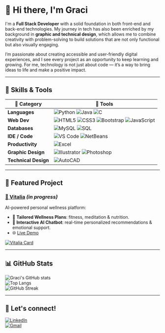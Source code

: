 # 🌸 Hi there, I'm Graci  

I'm a **Full Stack Developer** with a solid foundation in both front-end and back-end technologies. My journey in tech has also been enriched by my background in **graphic and technical design**, which allows me to combine creativity with problem-solving to build solutions that are not only functional but also visually engaging.  

I’m passionate about creating accessible and user-friendly digital experiences, and I see every project as an opportunity to keep learning and growing. For me, technology is not just about code — it’s a way to bring ideas to life and make a positive impact.  

---

## 🍓 Skills & Tools  

| 🍂 Category         | 🍵 Tools |
|---------------------|----------|
| **Languages**       | ![Python](https://img.shields.io/badge/Python-3776AB?style=for-the-badge&logo=python&logoColor=white) ![Java](https://img.shields.io/badge/Java-ED8B00?style=for-the-badge&logo=java&logoColor=white) ![C](https://img.shields.io/badge/C-00599C?style=for-the-badge&logo=c&logoColor=white) |
| **Web Dev**         | ![HTML5](https://img.shields.io/badge/HTML5-E34F26?style=for-the-badge&logo=html5&logoColor=white) ![CSS3](https://img.shields.io/badge/CSS3-1572B6?style=for-the-badge&logo=css3&logoColor=white) ![Bootstrap](https://img.shields.io/badge/Bootstrap-7952B3?style=for-the-badge&logo=bootstrap&logoColor=white) ![JavaScript](https://img.shields.io/badge/JavaScript-F7DF1E?style=for-the-badge&logo=javascript&logoColor=black) |
| **Databases**       | ![MySQL](https://img.shields.io/badge/MySQL-005C84?style=for-the-badge&logo=mysql&logoColor=white) ![SQL](https://img.shields.io/badge/SQL-336791?style=for-the-badge&logo=postgresql&logoColor=white) |
| **IDE / Code**      | ![VS Code](https://img.shields.io/badge/VS%20Code-007ACC?style=for-the-badge&logo=visual-studio-code&logoColor=white) ![NetBeans](https://img.shields.io/badge/NetBeans-1B6AC6?style=for-the-badge&logo=apachenetbeanside&logoColor=white) |
| **Productivity**    | ![Excel](https://img.shields.io/badge/Excel-217346?style=for-the-badge&logo=microsoft-excel&logoColor=white) |
| **Graphic Design**  | ![Illustrator](https://img.shields.io/badge/Illustrator-FF9A00?style=for-the-badge&logo=adobe-illustrator&logoColor=white) ![Photoshop](https://img.shields.io/badge/Photoshop-31A8FF?style=for-the-badge&logo=adobe-photoshop&logoColor=white) |
| **Technical Design**| ![AutoCAD](https://img.shields.io/badge/AutoCAD-E51050?style=for-the-badge&logo=autodesk&logoColor=white) |

---

## 🌻 Featured Project  

### [🌷 Vitalia](https://github.com/gracimarch/Vitalia) *(in progress)*  
AI-powered personal wellness platform:  
- 🧘 **Tailored Wellness Plans**: fitness, meditation & nutrition.  
- 🤖 **Interactive AI Chatbot**: real-time personalized recommendations & emotional support.  
- 🌐 [Live Demo](https://vitalia-selfcare.vercel.app)  

[![Vitalia Card](https://github-readme-stats.vercel.app/api/pin/?username=gracimarch&repo=Vitalia&theme=radical)](https://github.com/gracimarch/Vitalia)

---

## 📊 GitHub Stats  

![Graci's GitHub stats](https://github-readme-stats.vercel.app/api?username=gracimarch&show_icons=true&theme=radical)  
![Top Langs](https://github-readme-stats.vercel.app/api/top-langs/?username=gracimarch&layout=compact&theme=radical)  
![GitHub Streak](https://streak-stats.demolab.com?user=gracimarch&theme=radical)  

---

## 🧁 Let's connect!  

[![LinkedIn](https://img.shields.io/badge/LinkedIn-0A66C2?style=for-the-badge&logo=linkedin&logoColor=white)](https://www.linkedin.com/in/gracimarch/)  
[![Gmail](https://img.shields.io/badge/Email-D14836?style=for-the-badge&logo=gmail&logoColor=white)](mailto:gracianamarch1@gmail.com)
